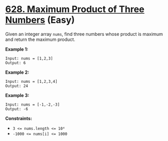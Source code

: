 # [628. Maximum Product of Three Numbers][link] (Easy)

[link]: https://leetcode.com/problems/maximum-product-of-three-numbers/

Given an integer array `nums`, find three numbers whose product is maximum and return the maximum
product.

**Example 1:**

```
Input: nums = [1,2,3]
Output: 6
```

**Example 2:**

```
Input: nums = [1,2,3,4]
Output: 24
```

**Example 3:**

```
Input: nums = [-1,-2,-3]
Output: -6
```

**Constraints:**

- `3 <= nums.length <= 10⁴`
- `-1000 <= nums[i] <= 1000`
